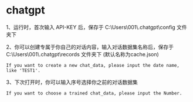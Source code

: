 # chatgpt

1、运行时，首次输入 API-KEY 后，保存于 C:\Users\001\\.chatgpt\config 文件夹下

2、你可以创建专属于你自己的对话内容，输入对话数据集名称后，保存于 C:\Users\001\\.chatgpt\records 文件夹下 (默认名称为cache.json)
    
    If you want to create a new chat_data, please input the date name, like 'TEST1'.

3、下次打开时，你可以输入序号选择你之前的对话数据集

    If you want to choose a trained chat_data, please input the Number.

